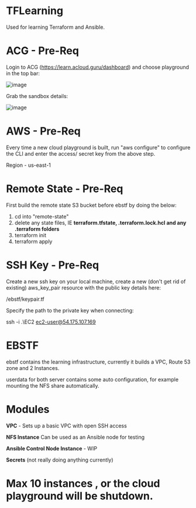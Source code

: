 # TFLearning
Used for learning Terraform and Ansible.

# ACG - Pre-Req
Login to ACG (https://learn.acloud.guru/dashboard) and choose playground in the top bar:

![image](https://user-images.githubusercontent.com/27139940/185919134-7a585862-5516-4896-b18d-e1c865a2503c.png)

Grab the sandbox details:

![image](https://user-images.githubusercontent.com/27139940/185919249-4c589581-8707-4136-84e7-ed7bb80a18dd.png)

# AWS - Pre-Req
Every time a new cloud playground is built, run "aws configure" to configure the CLI and enter the access/ secret key from the above step.

Region - us-east-1

# Remote State - Pre-Req
First build the remote state S3 bucket before ebstf by doing the below:
1. cd into "remote-state"
2. delete any state files, IE **terraform.tfstate, .terraform.lock.hcl and any .terraform folders**
3. terraform init
4. terraform apply

# SSH Key - Pre-Req
Create a new ssh key on your local machine, create a new (don't get rid of existing) aws_key_pair resource with the public key details here:

/ebstf/keypair.tf

Specify the path to the private key when connecting:

ssh -i .\EC2 ec2-user@54.175.107.169

# EBSTF
ebstf contains the learning infrastructure, currently it builds a VPC, Route 53 zone and 2 Instances.

userdata for both server contains some auto configuration, for example mounting the NFS share automatically.

# Modules
**VPC** - Sets up a basic VPC with open SSH access

**NFS Instance** Can be used as an Ansible node for testing

**Ansible Control Node Instance** - WIP

**Secrets** (not really doing anything currently)

# Max 10 instances , or the cloud playground will be shutdown.
